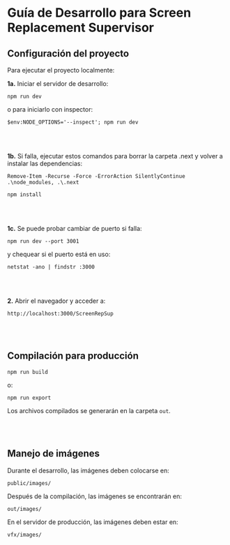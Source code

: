 # Guía de Desarrollo para Screen Replacement Supervisor

## Configuración del proyecto

Para ejecutar el proyecto localmente:

**1a.** Iniciar el servidor de desarrollo:
   ```
   npm run dev
   ```
   o para iniciarlo con inspector:
   ```
   $env:NODE_OPTIONS='--inspect'; npm run dev
   ```  

<br />
<br />

**1b.** Si falla, ejecutar estos comandos para borrar la carpeta .next y volver a instalar las dependencias:
   ```
   Remove-Item -Recurse -Force -ErrorAction SilentlyContinue .\node_modules, .\.next
   ```
   ```
   npm install
   ```

<br />
<br />

**1c.** Se puede probar cambiar de puerto si falla:
   ```
   npm run dev --port 3001
   ```
   y chequear si el puerto está en uso:
   ```
   netstat -ano | findstr :3000
   ```  

<br />
<br />

**2.** Abrir el navegador y acceder a:
   ```
   http://localhost:3000/ScreenRepSup
   ```

<br />
<br />

## Compilación para producción
   ```
   npm run build
   ```
   o:
   ```
   npm run export
   ```
Los archivos compilados se generarán en la carpeta `out`.

<br />
<br />

## Manejo de imágenes

Durante el desarrollo, las imágenes deben colocarse en:
  ```
  public/images/
  ```

Después de la compilación, las imágenes se encontrarán en:
  ```
  out/images/
  ```

En el servidor de producción, las imágenes deben estar en:
  ```
  vfx/images/
  ```
